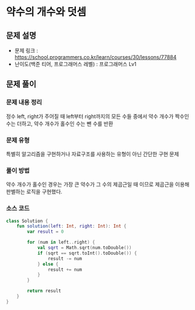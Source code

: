 # 약수의 개수와 덧셈

## 문제 설명
- 문제 링크 : https://school.programmers.co.kr/learn/courses/30/lessons/77884
- 난이도(백준 티어, 프로그래머스 레벨) : 프로그래머스 Lv1

## 문제 풀이

### 문제 내용 정리
정수 left, right가 주어질 때 left부터 right까지의 모든 수들 중에서 약수 개수가 짝수인 수는 더하고, 약수 개수가 홀수인 수는 뺀 수를 반환

### 문제 유형
특별히 알고리즘을 구현하거나 자료구조를 사용하는 유형이 아닌 간단한 구현 문제

### 풀이 방법
약수 개수가 홀수인 경우는 가장 큰 약수가 그 수의 제곱근일 때 이므로 제곱근을 이용해 판별하는 로직을 구현했다.

### 소스 코드
```kotlin
class Solution {
    fun solution(left: Int, right: Int): Int {
        var result = 0

        for (num in left..right) {
            val sqrt = Math.sqrt(num.toDouble())
            if (sqrt == sqrt.toInt().toDouble()) {
                result -= num
            } else {
                result += num
            }
        }

        return result
    }
}
```